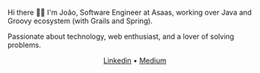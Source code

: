 Hi there 👋🏻
I'm João, Software Engineer at Asaas, working over Java and Groovy ecosystem (with Grails and Spring).

Passionate about technology, web enthusiast, and a lover of solving problems.

<p align="center">
  <a href="https://www.linkedin.com/in/jo%C3%A3o-pedro-truchinski/">Linkedin</a> •
  <a href="https://medium.com/@jptruchinski">Medium</a>
</p>

